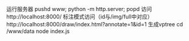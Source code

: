 
运行服务器
pushd www; python -m http.server; popd
访问
http://localhost:8000/
标注模式访问（id与/img/full中对应）
http://localhost:8000/draw/index.html?annotate=1&id=1
生成vptree
cd /www/data
node index.js
